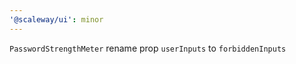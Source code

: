 ```yaml
---
'@scaleway/ui': minor
---
```


`PasswordStrengthMeter` rename prop `userInputs` to `forbiddenInputs`
